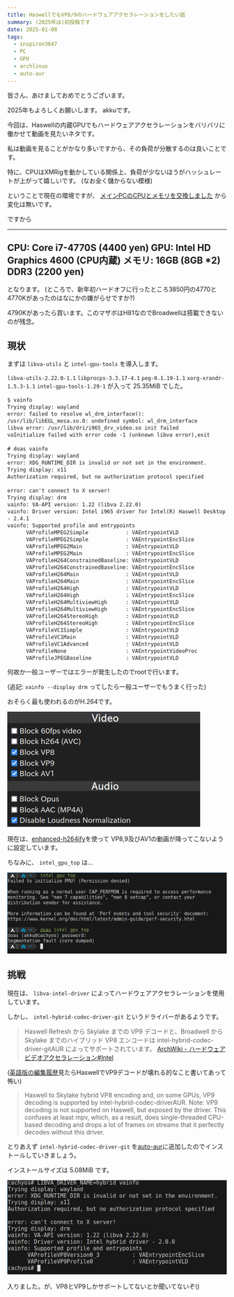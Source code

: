 ```yaml
---
title: HaswellでもVP8/9のハードウェアアクセラレーションをしたい話
summary: (2025年は)初投稿です
date: 2025-01-08
tags:
  - inspiron3647
  - PC
  - GPU
  - archlinux
  - auto-aur
---
```


皆さん、あけましておめでとうございます。

2025年もよろしくお願いします。 akkuです。

今回は、Haswellの内蔵GPUでもハードウェアアクセラレーションをバリバリに働かせて動画を見たいネタです。

私は動画を見ることがかなり多いですから、その負荷が分散するのは良いことです。

特に、CPUはXMRigを動かしている関係上、負荷が少ないほうがハッシュレートが上がって嬉しいです。
(なお全く儲からない模様)

ということで現在の環境ですが、
[メインPCのCPUとメモリを交換しました](https://akku1139.github.io/blog/inspiron-upgrade-2/)
から変化は無いです。

ですから

---
CPU: Core i7-4770S (4400 yen)
GPU: Intel HD Graphics 4600 (CPU内蔵)
メモリ: 16GB (8GB *2) DDR3 (2200 yen)
---

となります。
(ところで、新年初ハードオフに行ったところ3850円の4770と4770Kがあったのはなにかの嫌がらせですか?)

4790Kがあったら買います。このマザボはH81なのでBroadwellは搭載できないのが残念。

## 現状

まずは `libva-utils` と `intel-gpu-tools` を導入します。

`libva-utils-2.22.0-1.1` `libprocps-3.3.17-4.1` `peg-0.1.19-1.1` `xorg-xrandr-1.5.3-1.1` `intel-gpu-tools-1.29-1` が入って 25.35MiB でした。

```
$ vainfo
Trying display: wayland
error: failed to resolve wl_drm_interface(): /usr/lib/libEGL_mesa.so.0: undefined symbol: wl_drm_interface
libva error: /usr/lib/dri/i965_drv_video.so init failed
vaInitialize failed with error code -1 (unknown libva error),exit

# doas vainfo
Trying display: wayland
error: XDG_RUNTIME_DIR is invalid or not set in the environment.
Trying display: x11
Authorization required, but no authorization protocol specified

error: can't connect to X server!
Trying display: drm
vainfo: VA-API version: 1.22 (libva 2.22.0)
vainfo: Driver version: Intel i965 driver for Intel(R) Haswell Desktop - 2.4.1
vainfo: Supported profile and entrypoints
      VAProfileMPEG2Simple            :	VAEntrypointVLD
      VAProfileMPEG2Simple            :	VAEntrypointEncSlice
      VAProfileMPEG2Main              :	VAEntrypointVLD
      VAProfileMPEG2Main              :	VAEntrypointEncSlice
      VAProfileH264ConstrainedBaseline:	VAEntrypointVLD
      VAProfileH264ConstrainedBaseline:	VAEntrypointEncSlice
      VAProfileH264Main               :	VAEntrypointVLD
      VAProfileH264Main               :	VAEntrypointEncSlice
      VAProfileH264High               :	VAEntrypointVLD
      VAProfileH264High               :	VAEntrypointEncSlice
      VAProfileH264MultiviewHigh      :	VAEntrypointVLD
      VAProfileH264MultiviewHigh      :	VAEntrypointEncSlice
      VAProfileH264StereoHigh         :	VAEntrypointVLD
      VAProfileH264StereoHigh         :	VAEntrypointEncSlice
      VAProfileVC1Simple              :	VAEntrypointVLD
      VAProfileVC1Main                :	VAEntrypointVLD
      VAProfileVC1Advanced            :	VAEntrypointVLD
      VAProfileNone                   :	VAEntrypointVideoProc
      VAProfileJPEGBaseline           :	VAEntrypointVLD
```

何故か一般ユーザーではエラーが発生したのでrootで行います。

(追記: `vainfo --display drm` ってしたら一般ユーザーでもうまく行った)

おそらく最も使われるのがH.264です。

![enhanced-h264ify](./1-enhanced-h264ify.png)

現在は、[enhanced-h264ify](https://github.com/alextrv/enhanced-h264ify)を使って
VP8,9及びAV1の動画が降ってこないように設定しています。

ちなみに、 `intel_gpu_top` は...

![intel_gpu_top](./2-intel_gpu_top.png)


## 挑戦

現在は、 `libva-intel-driver` によってハードウェアアクセラレーションを使用しています。

しかし、 `intel-hybrid-codec-driver-git` というドライバーがあるようです。

> Haswell Refresh から Skylake までの VP9 デコードと、Broadwell から Skylake までのハイブリッド VP8 エンコードは intel-hybrid-codec-driver-gitAUR によってサポートされています。
> [ArchWiki - ハードウェアビデオアクセラレーション#Intel](https://wiki.archlinux.jp/index.php/%E3%83%8F%E3%83%BC%E3%83%89%E3%82%A6%E3%82%A7%E3%82%A2%E3%83%93%E3%83%87%E3%82%AA%E3%82%A2%E3%82%AF%E3%82%BB%E3%83%A9%E3%83%AC%E3%83%BC%E3%82%B7%E3%83%A7%E3%83%B3#Intel)

([英語版の編集履歴](https://wiki.archlinux.org/index.php?title=Hardware_video_acceleration&diff=prev&oldid=576605)見たらHaswellでVP9デコードが壊れる的なこと書いてあって怖い)

> Haswell to Skylake hybrid VP8 encoding and, on some GPUs, VP9 decoding is supported by intel-hybrid-codec-driverAUR. Note: VP9 decoding is not supported on Haswell, but exposed by the driver. This confuses at least mpv, which, as a result, does single-threaded CPU-based decoding and drops a lot of frames on streams that it perfectly decodes without this driver.

とりあえず `intel-hybrid-codec-driver-git` を[auto-aur](https://akku1139.github.io/blog/auto-aur-released/)に追加したのでインストールしていきましょう。

インストールサイズは 5.08MiB です。

![hybrid-driver](./3-hybrid-vainfo.png)

入りました。が、VP8とVP9しかサポートしてないとか聞いてないぞ()
